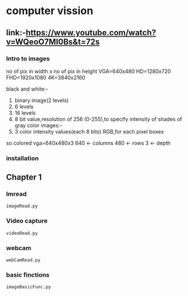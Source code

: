 # computer vission
## link:-https://www.youtube.com/watch?v=WQeoO7MI0Bs&t=72s

### Intro to images
no of pix in width x no of pix in height
VGA=640x480
HD=1280x720
FHD=1920x1080
4K=3840x2160

black and white:- 
 1. binary image(2 levels)
 2. 6 levels
 3. 16 levels
 4. 8 bit value,resolution of 256 (0-255),to specify intensity of shades of gray
color images:-
 1. 3 color intensity values(each 8 bits) RGB,for each pixel boxes

so colored vga=640x480x3
640 <- columns
480 <- rows
3 <- depth
### installation
## Chapter 1
### Imread
    imageRead.py
### Video capture
    videoRead.py
### webcam
    webCamRead.py
### basic finctions
    imageBasicFunc.py